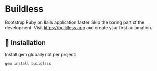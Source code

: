 # Buildless

Bootstrap Ruby on Rails application faster. Skip the boring part of the development. Visit https://buildless.app and create your first automation.

## 🚀 Installation

Install gem globally not per project:

```shell
gem install buildless
```
